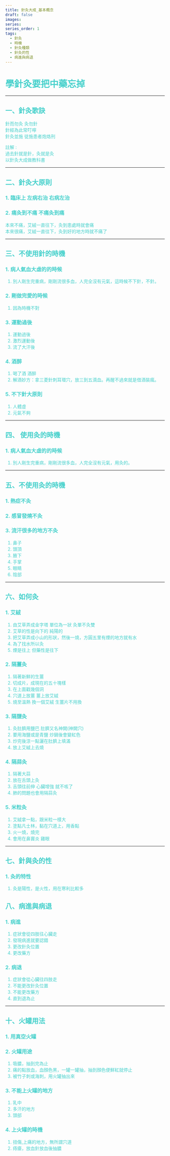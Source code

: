 ```yaml
---
title: 針灸大成_基本概念
draft: false
images: 
series: 
series_order: 1
tags:
  - 針灸
  - 時機
  - 針灸種類
  - 針灸的性
  - 病進與病退
---
```


<font color = "#48d1cc">

# 學針灸要把中藥忘掉

---

## 一、針灸歌訣

針而勿灸 灸勿針</br>
針經為此常叮嚀</br>
針灸並施 徒施患者炮烙刑</br>

註解 : </br>
過去針就是針，灸就是灸</br>
以針灸大成做教科書</br>

---

## 二、針灸大原則
### 1. 臨床上 左病右治 右病左治
### 2. 痛灸到不痛 不痛灸到痛
本來不痛，艾絨一直往下，灸到患處時就會痛</br>
本來很痛，艾絨一直往下，灸到好的地方時就不痛了

---

## 三、不使用針的時機

### 1. 病人氣血大虛的的時候

  1. 別人剛生完重病，剛剛流很多血，人完全沒有元氣，這時候不下針，不針。

### 2. 剛做完愛的時候

  1. 因為時機不對

### 3. 運動過後

  1. 運動過後
  2. 激烈運動後
  3. 流了大汗後

### 4. 酒醉

  1. 喝了酒 酒醉
  2. 解酒妙方：拿三菱針刺耳環穴，放三到五滴血。再醒不過來就是借酒裝瘋。

### 5. 不下針大原則

  1. 人體虛
  2. 元氣不夠

---

## 四、 使用灸的時機

### 1. 病人氣血大虛的的時候

  1. 別人剛生完重病，剛剛流很多血，人完全沒有元氣，用灸的。

---

## 五、不使用灸的時機

### 1. 熱症不灸
### 2. 感冒發燒不灸
### 3. 流汗很多的地方不灸
  1. 鼻子
  2. 頭頂
  3. 腋下
  4. 手掌
  5. 眼睛
  6. 陰部

---

##  六、如何灸

### 1. 艾絨

  1. 由艾草弄成金字塔 單位為一狀 灸單不灸雙
  2. 艾草的性是向下的 純陽的
  3. 把艾草弄成小山的形狀，然後一燒，方圓五里有煙的地方就有水
  4. 為了找水所以灸
  5. 煙是往上 但藥性是往下

### 2. 隔薑灸

  1. 隔著新鮮的生薑
  2. 切成片，成現在的五十塊樣
  3. 在上面戳幾個洞
  4. 穴道上放薑 薑上放艾絨
  5. 燒至溫熱 換一個艾絨 生薑片不用換

### 3. 隔鹽灸

  1. 灸肚臍用鹽巴 肚臍又名神闕(神闕穴)
  2. 要用海鹽或是青鹽 炒鍋後會變紅色
  3. 炒完後涼一點灑在肚臍上填滿
  4. 放上艾絨上去燒

### 4. 隔蒜灸

  1. 隔著大蒜
  2. 放在舌頭上灸
  3. 舌頭往前伸 心臟增強 就不咳了
  4. 肺的問題也會用隔蒜灸

### 5. 米粒灸
  1. 艾絨拿一點，跟米粒一樣大
  2. 塗點凡士林，黏在穴道上，用香點
  3. 火一燒，燒完
  4. 會用在鼻竇炎 雞眼

---

## 七、針與灸的性

### 1. 灸的特性

  1. 灸是陽性，是火性，用在寒利比較多

## 八、病進與病退

### 1. 病進
  1. 症狀會從四肢往心臟走
  2. 發現病進就要認錯
  3. 更改針灸位置
  4. 更改藥方

### 2. 病退
  1. 症狀會從心臟往四肢走
  2. 不能更改針灸位置
  3. 不能更改藥方
  4. 直到退為止

---

## 十、火罐用法

### 1. 用真空火罐
### 2. 火罐用途
  1. 吸膿，抽到完為止
  2. 痛的點放血，血顏色黑，一罐一罐抽，抽到顏色便鮮紅就停止
  3. 被竹子刺或海刺，用火罐抽出來

### 3. 不能上火罐的地方
  1. 乳中
  2. 多汗的地方
  3. 頭部

### 4. 上火罐的時機
  1. 扭傷,上痛的地方，無所謂穴道
  2. 痔瘡，放血針放血後抽膿
